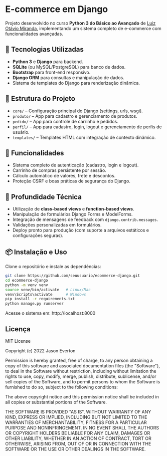 # E-commerce em Django

Projeto desenvolvido no curso **Python 3 do Básico ao Avançado** de [Luiz Otávio Miranda](https://www.udemy.com/user/luiz-otavio-miranda/), implementando um sistema completo de e-commerce com funcionalidades avançadas.

## 🚀 Tecnologias Utilizadas
- **Python 3** e **Django** para backend.
- **SQLite** (ou MySQL/PostgreSQL) para banco de dados.
- **Bootstrap** para front-end responsivo.
- **Django ORM** para consultas e manipulação de dados.
- Sistema de templates do Django para renderização dinâmica.

## 📂 Estrutura do Projeto
- `core/` – Configuração principal do Django (settings, urls, wsgi).
- `produto/` – App para cadastro e gerenciamento de produtos.
- `pedido/` – App para controle de carrinho e pedidos.
- `perfil/` – App para cadastro, login, logout e gerenciamento de perfis de usuário.
- `templates/` – Templates HTML com integração de contexto dinâmico.

## 🔑 Funcionalidades
- Sistema completo de autenticação (cadastro, login e logout).
- Carrinho de compras persistente por sessão.
- Cálculo automático de valores, frete e descontos.
- Proteção CSRF e boas práticas de segurança do Django.

## 🧠 Profundidade Técnica
- Utilização de **class-based views** e **function-based views**.
- Manipulação de formulários Django Forms e ModelForms.
- Integração de mensagens de feedback com `django.contrib.messages`.
- Validações personalizadas em formulários.
- Deploy pronto para produção (com suporte a arquivos estáticos e configurações seguras).

## 📦 Instalação e Uso
Clone o repositório e instale as dependências:
```bash
git clone https://github.com/seuusuario/ecommerce-django.git
cd ecommerce-django
python -m venv venv
source venv/bin/activate   # Linux/Mac
venv\Scripts\activate      # Windows
pip install -r requirements.txt
python manage.py runserver
```
Acesse o sistema em: http://localhost:8000

## Licença

MIT License

Copyright (c) 2022 Jason Everton

Permission is hereby granted, free of charge, to any person obtaining a copy
of this software and associated documentation files (the "Software"), to deal
in the Software without restriction, including without limitation the rights
to use, copy, modify, merge, publish, distribute, sublicense, and/or sell
copies of the Software, and to permit persons to whom the Software is
furnished to do so, subject to the following conditions:

The above copyright notice and this permission notice shall be included in all
copies or substantial portions of the Software.

THE SOFTWARE IS PROVIDED "AS IS", WITHOUT WARRANTY OF ANY KIND, EXPRESS OR
IMPLIED, INCLUDING BUT NOT LIMITED TO THE WARRANTIES OF MERCHANTABILITY,
FITNESS FOR A PARTICULAR PURPOSE AND NONINFRINGEMENT. IN NO EVENT SHALL THE
AUTHORS OR COPYRIGHT HOLDERS BE LIABLE FOR ANY CLAIM, DAMAGES OR OTHER
LIABILITY, WHETHER IN AN ACTION OF CONTRACT, TORT OR OTHERWISE, ARISING FROM,
OUT OF OR IN CONNECTION WITH THE SOFTWARE OR THE USE OR OTHER DEALINGS IN THE
SOFTWARE.
